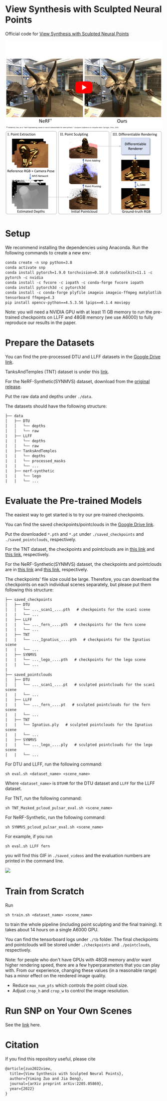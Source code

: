 # View Synthesis with Sculpted Neural Points

Official code for [View Synthesis with Sculpted Neural Points](https://arxiv.org/abs/2205.05869)

[![](https://github.com/princeton-vl/SNP/blob/main/figs/youtube_thumbnail.png)](https://www.youtube.com/watch?v=ctPBhvgVOow)
![](https://github.com/princeton-vl/SNP/blob/main/figs/fig1.png)




# Setup
We recommend installing the dependencies using Anaconda. Run the following commands to create a new env:
```
conda create -n snp python=3.8
conda activate snp
conda install pytorch=1.9.0 torchvision=0.10.0 cudatoolkit=11.1 -c pytorch -c nvidia
conda install -c fvcore -c iopath -c conda-forge fvcore iopath
conda install pytorch3d -c pytorch3d
conda install -c conda-forge plyfile imageio imageio-ffmpeg matplotlib tensorboard ffmpeg=4.3
pip install opencv-python==4.5.3.56 lpips==0.1.4 moviepy
```

Note: you will need a NVIDIA GPU with at least 11 GB memory to run the pre-trained checkpoints on LLFF and 48GB memory (we use A6000) to fully reproduce our results in the paper.

# Prepare the Datasets
You can find the pre-processed DTU and LLFF datasets in the [Google Drive link](https://drive.google.com/drive/folders/189nUV9_9YM_0bLW1Y97SQ1nK_EVpxGW6?usp=sharing).

TanksAndTemples (TNT) dataset is under this [link](https://drive.google.com/file/d/1ZH1zTbl6c5QtTJyxfTG1toVEPSkdSwXz/view?usp=share_link).

For the NeRF-Synthetic(SYNMVS) dataset, download from the [original release](https://drive.google.com/drive/folders/1JDdLGDruGNXWnM1eqY1FNL9PlStjaKWi?usp=sharing). 

Put the raw data and depths under `./data`.

The datasets should have the following structure:
```                                                                                           
├── data                                                                                                                                                                                                       
│   ├── DTU                                                                                                  
│   │   └── depths                                                                                                                            
│   │   └── raw                                                                            
|   ├── LLFF
|   |   └── depths                                                                                                                            
│   │   └── raw
|   ├── TanksAndTemples
|   |   └── depths  
|   |   └── processed_masks
|   |   └── ...
|   ├── nerf-synthetic
|   |   └── lego
|   |   └── ...
```

# Evaluate the Pre-trained Models
The easiest way to get started is to try our pre-trained checkpoints.

You can find the saved checkpoints/pointclouds in the [Google Drive link](https://drive.google.com/drive/folders/189nUV9_9YM_0bLW1Y97SQ1nK_EVpxGW6?usp=sharing).

Put the downloaded `*.pth` and `*.pt` under `./saved_checkpoints` and `./saved_pointclouds`, respectively.

For the TNT dataset, the checkpoints and pointclouds are in [this link](https://drive.google.com/drive/folders/1GVO5v8XZO0Navh50eIvpiYAYbvr56g6K?usp=share_link) and [this link](https://drive.google.com/file/d/1eSVGHC6NFr06rW0xbR94b1wytntSbDqm/view?usp=share_link), respectively.

For the NeRF-Synthetic(SYNMVS) dataset, the checkpoints and pointclouds are in [this link](https://drive.google.com/drive/folders/15xm9s39n0DNo6NhABNmrvOB3MVDsRxmK?usp=sharing) and [this link](https://drive.google.com/file/d/1OZqfn4jzonz2MOMx9xNctR1WrByFa1vB/view?usp=share_link), respectively.

The checkpoints' file size could be large. Therefore, you can download the checkpoints on each individual scenes separately, but please put them following this structure:

```                                                                                           
├── saved_checkpoints                                                                                                                                                                                                      
│   ├── DTU                                                                                                  
│   │   └── ..._scan1_....pth   # checkpoints for the scan1 scene 
|   |   └── ...                                                                        
|   ├── LLFF
|   |   └── ..._fern_....pth   # checkpoints for the fern scene 
|   |   └── ...  
|   ├── TNT
|   |   └── ..._Ignatius_....pth   # checkpoints for the Ignatius scene 
|   |   └── ...  
|   ├── SYNMVS
|   |   └── ..._lego_....pth   # checkpoints for the lego scene 
|   |   └── ...  
|
├── saved_pointclouds                                                                                                                                                                                                      
│   ├── DTU                                                                                                  
│   │   └── ..._scan1_....pt   # sculpted pointclouds for the scan1 scene 
|   |   └── ...                                                                        
|   ├── LLFF
|   |   └── ..._fern_....pt   # sculpted pointclouds for the fern scene 
|   |   └── ...  
|   ├── TNT
|   |   └── Ignatius.ply   # sculpted pointclouds for the Ignatius scene 
|   |   └── ...  
|   ├── SYNMVS
|   |   └── ..._lego_....ply   # sculpted pointclouds for the lego scene 
|   |   └── ...  
```

For DTU and LLFF, run the following command:
```
sh eval.sh <dataset_name> <scene_name>
```
Where `<dataset_name>` is `DTUHR` for the DTU dataset and `LLFF` for the LLFF dataset.

For TNT, run the following command:
```
sh TNT_Masked_pcloud_pulsar_eval.sh <scene_name>
```

For NeRF-Synthetic, run the following command:
```
sh SYNMVS_pcloud_pulsar_eval.sh <scene_name>
```

For example, if you run 
```
sh eval.sh LLFF fern
```
you will find this GIF in `./saved_videos` and the evaluation numbers are printed in the command line.

![](https://github.com/princeton-vl/SNP/blob/main/figs/fern.gif)



# Train from Scratch
Run
```
sh train.sh <dataset_name> <scene_name>
```
to train the whole pipeline (including point sculpting and the final training). It takes about 14 hours on a single A6000 GPU.

You can find the tensorboard logs under `./tb` folder. The final checkpoints and pointclouds will be stored under `./checkpoints` and `./pointclouds`, respectively.

Note: for people who don't have GPUs with 48GB memory and/or want higher rendering speed, there are a few hyperparameters that you can play with. From our experience, changing these values (in a reasonable range) has a minor effect on the rendered image quality.

- Reduce `max_num_pts` which controls the point cloud size.
- Adjust `crop_h` and `crop_w` to control the image resolution.

# Run SNP on Your Own Scenes
See the [link](mvs/README.md) here.

# Citation
If you find this repository useful, please cite
```
@article{zuo2022view,
  title={View Synthesis with Sculpted Neural Points},
  author={Yiming Zuo and Jia Deng},
  journal={arXiv preprint arXiv:2205.05869},
  year={2022}
}
```